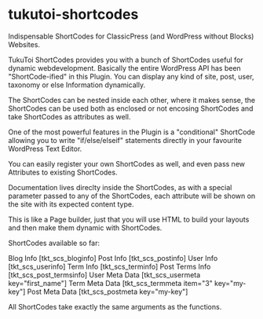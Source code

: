 # tukutoi-shortcodes
 Indispensable ShortCodes for ClassicPress (and WordPress without Blocks) Websites.

TukuToi ShortCodes provides you with a bunch of ShortCodes useful for dynamic webdevelopment.
Basically the entire WordPress API has been "ShortCode-ified" in this Plugin. You can display any kind of site, post, user, taxonomy or else Information dynamically.

The ShortCodes can be nested inside each other, where it makes sense, the ShortCodes can be used both as enclosed or not encosing ShortCodes and take ShortCodes as attributes as well.

One of the most powerful features in the Plugin is a "conditional" ShortCode allowing you to write "if/else/elseif" statements directly in your favourite WordPress Text Editor.

You can easily register your own ShortCodes as well, and even pass new Attributes to existing ShortCodes. 

Documentation lives direclty inside the ShortCodes, as with a special parameter passed to any of the ShortCodes, each attribute will be shown on the site with its expected content type.

This is like a Page builder, just that you will use HTML to build your layouts and then make them dynamic with ShortCodes.

ShortCodes available so far:

Blog Info [tkt_scs_bloginfo]
Post Info [tkt_scs_postinfo]
User Info [tkt_scs_userinfo]
Term Info [tkt_scs_terminfo]
Post Terms Info [tkt_scs_post_termsinfo]
User Meta Data [tkt_scs_usermeta key="first_name"]
Term Meta Data [tkt_scs_termmeta item="3" key="my-key"]
Post Meta Data [tkt_scs_postmeta key="my-key"]

All ShortCodes take exactly the same arguments as the functions.
